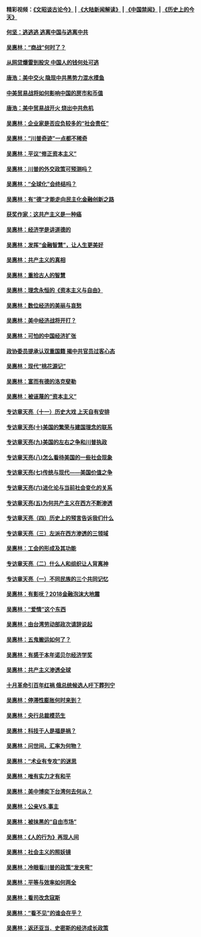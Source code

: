 #### 精彩视频：[《文昭谈古论今》](https://github.com/gfw-breaker/wenzhao/blob/master/README.md?t=11120332) | [《大陆新闻解读》](https://github.com/gfw-breaker/ntdtv-comedy/blob/master/README.md?t=11120332) | [《中国禁闻》](https://github.com/gfw-breaker/ntdtv-news/blob/master/README.md?t=11120332) | [《历史上的今天》](https://github.com/gfw-breaker/today-in-history/blob/master/README.md?t=11120332) 

#### [何坚：逃逃逃 逃离中国与逃离中共](../pages/nsc423/n10592891.md?t=11120332) 

#### [吴惠林：“商战”何时了？](../pages/nsc423/n10573558.md?t=11120332) 

#### [从网贷爆雷到股灾 中国人的钱何处可逃](../pages/nsc423/n10572800.md?t=11120332) 

#### [唐浩：美中交火 隐现中共黑势力混水摸鱼](../pages/nsc423/n10544040.md?t=11120332) 

#### [中美贸易战将如何影响中国的房市和币值](../pages/nsc423/n10543697.md?t=11120332) 

#### [唐浩：美中贸易战开火 烧出中共危机](../pages/nsc423/n10540126.md?t=11120332) 

#### [吴惠林：企业家是否应负较多的“社会责任”](../pages/nsc423/n10535022.md?t=11120332) 

#### [吴惠林：“川普奇迹”一点都不稀奇](../pages/nsc423/n10512808.md?t=11120332) 

#### [吴惠林：平议“修正资本主义”](../pages/nsc423/n10495724.md?t=11120332) 

#### [吴惠林：川普的外交政策可预测吗？](../pages/nsc423/n10462387.md?t=11120332) 

#### [吴惠林：“全球化”会终结吗？](../pages/nsc423/n10452838.md?t=11120332) 

#### [吴惠林：有“德”才能走向民主化金融创新之路](../pages/nsc423/n10432292.md?t=11120332) 

#### [获奖作家：这共产主义是一种癌](../pages/nsc423/n10431541.md?t=11120332) 

#### [吴惠林：经济学是讲道德的](../pages/nsc423/n10398014.md?t=11120332) 

#### [吴惠林：发挥“金融智慧”，让人生更美好](../pages/nsc423/n10375019.md?t=11120332) 

#### [吴惠林：共产主义的真相](../pages/nsc423/n10351394.md?t=11120332) 

#### [吴惠林：重拾古人的智慧](../pages/nsc423/n10337691.md?t=11120332) 

#### [吴惠林：理念永恒的《资本主义与自由》](../pages/nsc423/n10316274.md?t=11120332) 

#### [吴惠林：数位经济的美丽与哀愁](../pages/nsc423/n10292946.md?t=11120332) 

#### [吴惠林：美中经济战将开打？](../pages/nsc423/n10258825.md?t=11120332) 

#### [吴惠林：可怕的中国经济扩张](../pages/nsc423/n10219147.md?t=11120332) 

#### [政协委员提承认双重国籍 揭中共官员过客心态](../pages/nsc423/n10208809.md?t=11120332) 

#### [吴惠林：现代“桃花源记”](../pages/nsc423/n10185234.md?t=11120332) 

#### [吴惠林：富而有德的洛克斐勒](../pages/nsc423/n10142264.md?t=11120332) 

#### [吴惠林：被诬蔑的“资本主义”](../pages/nsc423/n10124816.md?t=11120332) 

#### [专访章天亮（十一）历史大戏 上天自有安排](../pages/nsc423/n10094905.md?t=11120332) 

#### [专访章天亮(十)美国的繁荣与建国理念的联系](../pages/nsc423/n10094899.md?t=11120332) 

#### [专访章天亮(九)美国的左右之争和川普执政](../pages/nsc423/n10094889.md?t=11120332) 

#### [专访章天亮(八)怎么看待美国的一些社会现象](../pages/nsc423/n10094857.md?t=11120332) 

#### [专访章天亮(七)传统与现代——美国价值之争](../pages/nsc423/n10093140.md?t=11120332) 

#### [专访章天亮(六)进化论与当前社会变化的关系](../pages/nsc423/n10092036.md?t=11120332) 

#### [专访章天亮(五)为何共产主义在西方不断渗透](../pages/nsc423/n10083620.md?t=11120332) 

#### [专访章天亮（四）历史上的预言告诉我们什么](../pages/nsc423/n10083606.md?t=11120332) 

#### [专访章天亮（三）左派在西方渗透的三领域](../pages/nsc423/n10081115.md?t=11120332) 

#### [吴惠林：工会的形成及其功能](../pages/nsc423/n10080633.md?t=11120332) 

#### [专访章天亮（二）什么人和组织让人背离神](../pages/nsc423/n10076637.md?t=11120332) 

#### [专访章天亮（一）不同民族的三个共同记忆](../pages/nsc423/n10074188.md?t=11120332) 

#### [吴惠林：有影呒？2018金融泡沫大地震](../pages/nsc423/n10040534.md?t=11120332) 

#### [吴惠林：“爱情”这个东西](../pages/nsc423/n10019423.md?t=11120332) 

#### [吴惠林：由台湾劳动部政次请辞说起](../pages/nsc423/n9979679.md?t=11120332) 

#### [吴惠林：五鬼搬运如何了？](../pages/nsc423/n9925338.md?t=11120332) 

#### [吴惠林：有感于本年诺贝尔经济学奖](../pages/nsc423/n9871883.md?t=11120332) 

#### [吴惠林：共产主义渗透全球](../pages/nsc423/n9812748.md?t=11120332) 

#### [十月革命引百年红祸 俄总统候选人吁下葬列宁](../pages/nsc423/n9810182.md?t=11120332) 

#### [吴惠林：停滞性膨胀何时来到？](../pages/nsc423/n9764136.md?t=11120332) 

#### [吴惠林：央行总裁模范生](../pages/nsc423/n9728134.md?t=11120332) 

#### [吴惠林：科技于人是福是祸？](../pages/nsc423/n9672982.md?t=11120332) 

#### [吴惠林：问世间，汇率为何物？](../pages/nsc423/n9621788.md?t=11120332) 

#### [吴惠林：“术业有专攻”的迷思](../pages/nsc423/n9580363.md?t=11120332) 

#### [吴惠林：唯有实力才有和平](../pages/nsc423/n9529599.md?t=11120332) 

#### [吴惠林：美中博奕下台湾何去何从？](../pages/nsc423/n9483598.md?t=11120332) 

#### [吴惠林：公亲VS.事主](../pages/nsc423/n9425637.md?t=11120332) 

#### [吴惠林：被抹黑的“自由市场”](../pages/nsc423/n9351545.md?t=11120332) 

#### [吴惠林：《人的行为》再现人间](../pages/nsc423/n9296339.md?t=11120332) 

#### [吴惠林：社会主义的照妖镜](../pages/nsc423/n9243460.md?t=11120332) 

#### [吴惠林：冷眼看川普的政策“发夹弯”](../pages/nsc423/n9120684.md?t=11120332) 

#### [吴惠林：平等与效率如何两全](../pages/nsc423/n9075430.md?t=11120332) 

#### [吴惠林：看司改念寇斯](../pages/nsc423/n9024915.md?t=11120332) 

#### [吴惠林：“看不见”的谁会在乎？](../pages/nsc423/n8977488.md?t=11120332) 

#### [吴惠林：返还亚当．史密斯的经济成长政策](../pages/nsc423/n8931896.md?t=11120332) 

